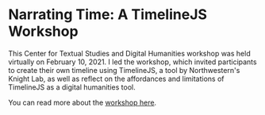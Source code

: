 # Narrating Time: A TimelineJS Workshop

This Center for Textual Studies and Digital Humanities workshop was held virtually on February 10, 2021. I led the workshop, which invited participants to create their own timeline using TimelineJS, a tool by Northwestern's Knight Lab, as well as reflect on the affordances and limitations of TimelineJS as a digital humanities tool.

You can read more about the [workshop here](http://dhsa.ctsdh.org/blog-posts/sp21-workshop-narrating-time-a-timelinejs-workshop/).
